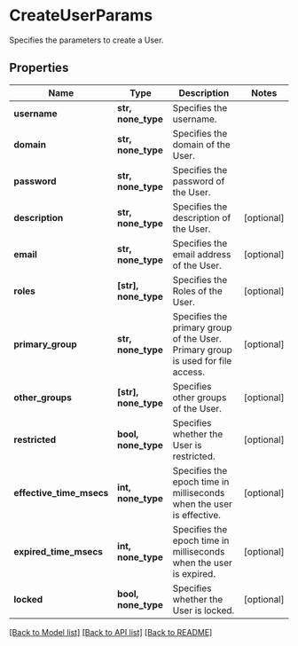 # CreateUserParams

Specifies the parameters to create a User.

## Properties
Name | Type | Description | Notes
------------ | ------------- | ------------- | -------------
**username** | **str, none_type** | Specifies the username. | 
**domain** | **str, none_type** | Specifies the domain of the User. | 
**password** | **str, none_type** | Specifies the password of the User. | 
**description** | **str, none_type** | Specifies the description of the User. | [optional] 
**email** | **str, none_type** | Specifies the email address of the User. | [optional] 
**roles** | **[str], none_type** | Specifies the Roles of the User. | [optional] 
**primary_group** | **str, none_type** | Specifies the primary group of the User. Primary group is used for file access. | [optional] 
**other_groups** | **[str], none_type** | Specifies other groups of the User. | [optional] 
**restricted** | **bool, none_type** | Specifies whether the User is restricted. | [optional] 
**effective_time_msecs** | **int, none_type** | Specifies the epoch time in milliseconds when the user is effective. | [optional] 
**expired_time_msecs** | **int, none_type** | Specifies the epoch time in milliseconds when the user is expired. | [optional] 
**locked** | **bool, none_type** | Specifies whether the User is locked. | [optional] 

[[Back to Model list]](../README.md#documentation-for-models) [[Back to API list]](../README.md#documentation-for-api-endpoints) [[Back to README]](../README.md)


